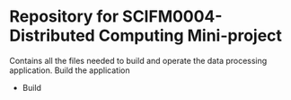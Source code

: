 # Repository for SCIFM0004- Distributed Computing Mini-project
Contains all the files needed to build and operate the data processing application.
Build the application
- Build 
